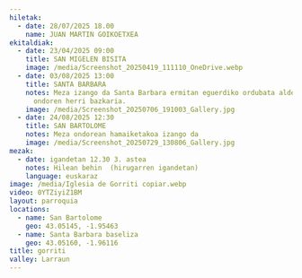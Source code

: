 ```yaml
---
hiletak:
  - date: 28/07/2025 18.00
    name: JUAN MARTIN GOIKOETXEA
ekitaldiak:
  - date: 23/04/2025 09:00
    title: SAN MIGELEN BISITA
    image: /media/Screenshot_20250419_111110_OneDrive.webp
  - date: 03/08/2025 13:00
    title: SANTA BARBARA
    notes: Meza izango da Santa Barbara ermitan eguerdiko ordubata aldera eta
      ondoren herri bazkaria.
    image: /media/Screenshot_20250706_191003_Gallery.jpg
  - date: 24/08/2025 12:30
    title: SAN BARTOLOME
    notes: Meza ondorean hamaiketakoa izango da
    image: /media/Screenshot_20250729_130806_Gallery.jpg
mezak:
  - date: igandetan 12.30 3. astea
    notes: Hilean behin  (hirugarren igandetan)
    language: euskaraz
image: /media/Iglesia de Gorriti copiar.webp
video: 0YTZiyiZ1BM
layout: parroquia
locations:
  - name: San Bartolome
    geo: 43.05145, -1.95463
  - name: Santa Barbara baseliza
    geo: 43.05160, -1.96116
title: gorriti
valley: Larraun
---
```

